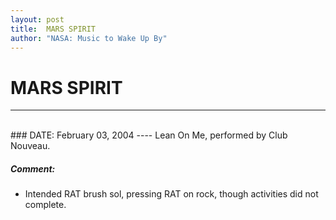 ```yaml
---
layout: post
title:  MARS SPIRIT
author: "NASA: Music to Wake Up By"
---
```


# MARS SPIRIT
----
<br/>
### DATE: February 03, 2004
----
Lean On Me, performed by Club Nouveau.

##### Comment:
* Intended RAT brush sol, pressing RAT on rock, though activities did not complete.
